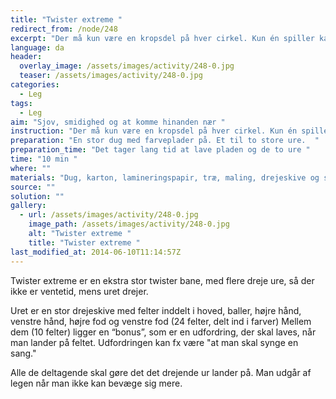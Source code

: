 ```yaml
---
title: "Twister extreme "
redirect_from: /node/248
excerpt: "Der må kun være en kropsdel på hver cirkel. Kun én spiller kan have en kropsdel på cirklen. Når du først har flyttet dig, må du ikke flytte dig igen, med mindre dommeren giver lov - heller ikke hvis en anden spiller prøver at komme forbi dig. Hvis alle cirkler i samme farve er optaget, snurres pilen rundt igen. Hvis uret lander på en udfordring, skal alle de deltagende udføre udfordringen før spillet kan fortsætte."
language: da
header:
  overlay_image: /assets/images/activity/248-0.jpg
  teaser: /assets/images/activity/248-0.jpg
categories: 
  - Leg
tags: 
  - Leg
aim: "Sjov, smidighed og at komme hinanden nær "
instruction: "Der må kun være en kropsdel på hver cirkel. Kun én spiller kan have en kropsdel på cirklen. Når du først har flyttet dig, må du ikke flytte dig igen, med mindre dommeren giver lov - heller ikke hvis en anden spiller prøver at komme forbi dig. Hvis alle cirkler i samme farve er optaget, snurres pilen rundt igen. Hvis uret lander på en udfordring, skal alle de deltagende udføre udfordringen før spillet kan fortsætte."
preparation: "En stor dug med farveplader på. Et til to store ure.  "
preparation_time: "Det tager lang tid at lave pladen og de to ure "
time: "10 min "
where: ""
materials: "Dug, karton, lamineringspapir, træ, maling, drejeskive og snor"
source: ""
solution: ""
gallery:
  - url: /assets/images/activity/248-0.jpg
    image_path: /assets/images/activity/248-0.jpg
    alt: "Twister extreme "
    title: "Twister extreme "
last_modified_at: 2014-06-10T11:14:57Z
---
```

Twister extreme er en ekstra stor twister bane, med flere dreje ure, så der ikke er ventetid, mens uret drejer.

Uret er en stor drejeskive med felter inddelt i hoved, baller, højre hånd, venstre hånd, højre fod og venstre fod (24 felter, delt ind i farver) Mellem dem (10 felter) ligger en “bonus”, som er en udfordring, der skal laves, når man lander på feltet. Udfordringen kan fx være "at man skal synge en sang."

Alle de deltagende skal gøre det det drejende ur lander på. Man udgår af legen når man ikke kan bevæge sig mere.
